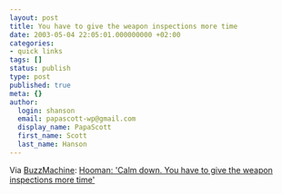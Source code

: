 ```yaml
---
layout: post
title: You have to give the weapon inspections more time
date: 2003-05-04 22:05:01.000000000 +02:00
categories:
- quick links
tags: []
status: publish
type: post
published: true
meta: {}
author:
  login: shanson
  email: papascott-wp@gmail.com
  display_name: PapaScott
  first_name: Scott
  last_name: Hanson
---
```

<p>Via <a href="http://www.buzzmachine.com/archives/2003_05.html#003726">BuzzMachine</a>: <a title="Iranian blogger" href="http://www.hoomanm.blogspot.com/2003_05_01_hoomanm_archive.html%2393750289">Hooman: 'Calm down. You have to give the weapon inspections more time'</a></p>

